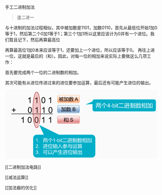 手工二进制加法

> 逢二进一

与十进制的加法过程相似，其中被加数是1101，加数0110，首先从最低位开始1加0等于1，然后第二个0加1等于1；第三个1加1所以这里应该计为0并有一个进位。我们暂且记下，然后再算最高位 

再算最高位1加0本来应该等于1，还要加上一个进位，所以应该等于0。 再往上进一位，这就是最后的（和）。因此，对每一位的相加来说实际上要做这么几项工作：

首先要完成两个一位的二进制数的相加。 

其次可能有从进位传进过来的进位要参加运算，最后还有可能产生进位的输出。 

![image-20201103110112021](assets/image-20201103110112021.png)

[[二进制加法电路]]

[[减法运算]]

[[加法器的优化]]